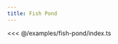 ```yaml
---
title: Fish Pond
---
```


<script lang="ts" setup>
import main from './index'
</script>

<PreviewPixi :init="main" />

<<< @/examples/fish-pond/index.ts
